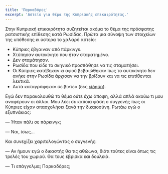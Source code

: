 ```yaml
---
title: 'Παρκαδόρες'
excerpt: 'Αστείο για θέμα της Κυπριακής επικαιρότητας.'
---
```


Στην Κυπριακή επικαιρότητα συζητείται ακόμα το θέμα της πρόσφατης
ρατσιστικής επίθεσης κατά Ρωσίδας.  Πρώτα μια σύνοψη των στοιχείων της
υπόθεσης κι ύστερα το χαλαρό αστείο:

- Κύπριες έβγαιναν από πάρκινγκ.
- Χτύπησαν αυτοκίνητο που ήταν σταματημένο.
- Δεν σταμάτησαν.
- Ρωσίδα που είδε το σκηνικό προσπάθησε να τις σταματήσει.
- Οι Κύπριες κατέβηκαν κι αφού βεβαιώθηκαν πως το αυτοκίνητο δεν ανήκε
  στην Ρωσίδα άρχισαν να την βρίζουν και να τις επιτίθενται λεκτικά.
- Αυτά καταγράφηκαν σε βίντεο (δες
  [είδηση](https://www.ethnos.gr/kosmos/65101_kypros-salos-kai-antidraseis-apo-tin-ratsistiki-epithesi-se-rosida-apo-kypries-vid)).

Εγώ δεν παρακολουθώ το θέμα ούτε έχω άποψη, αλλά απλά ακούω τι μου
αναφέρουν οι άλλοι.  Μου λέει σε κάποια φάση ο συγγενής πως οι Κύπριες
είχαν απασχολήσει ξανά την δικαιοσύνη.  Ρωτάω εγώ ο εξυπνάκιας:

— Ήταν πάλι σε πάρκινγκ;

— Ναι, ίσως…

Και συνεχίζει χαριτολογώντας ο συγγενής:

— Αν ήμουν εγώ ο δικαστής θα τις αθώωνα, διότι τούτες είναι όπως τις
τρελές του χωριού.  Θα τους έβρισκα και δουλειά.

— Τι επάγγελμα;  Παρκαδόρες;
